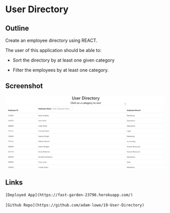 # User Directory

## Outline

Create an employee directory using REACT.

The user of this application should be able to:

* Sort the directory by at least one given category

* Filter the employees by at least one category.

## Screenshot

   ![Result](./direct.gif)

## Links

    [Deployed App](https://fast-garden-23796.herokuapp.com/)

    [Github Repo](https://github.com/adam-lowe/19-User-Directory)
